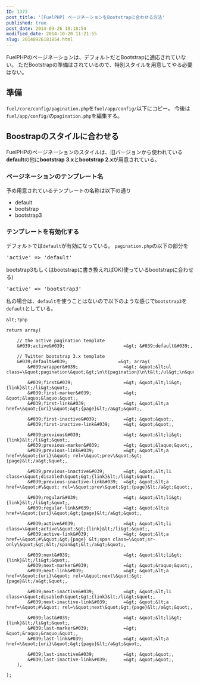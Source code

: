 ```yaml
---
ID: 1373
post_title: '[FuelPHP] ページネーションをBootstrapに合わせる方法'
published: true
post_date: 2014-09-26 18:18:54
modified_date: 2014-10-20 11:21:55
slug: 20140926181854.html
---
```

FuelPHPのページネーションは、デフォルトだとBootstrapに適応されていない。
ただBootstrapの準備はされているので、特別スタイルを用意してやる必要はない。
<!--more-->
<h2>準備</h2>
<code>fuel/core/config/pagination.php</code>を<code>fuel/app/config/</code>以下にコピー。
今後は<code>fuel/app/config/</code>の<code>pagination.php</code>を編集する。

<h2>Boostrapのスタイルに合わせる</h2>
FuelPHPのページネーションのスタイルは、旧バージョンから使われている<b>default</b>の他に<b>bootstrap 3.x</b>と<b>bootstrap 2.x</b>が用意されている。

<h3>ページネーションのテンプレート名</h3>
予め用意されているテンプレートの名称は以下の通り
<ul>
 <li>default
 <li>bootstrap
 <li>bootstrap3
</ul>

<h3>テンプレートを有効化する</h3>
デフォルトでは<code>default</code>が有効になっている。
<code>pagination.php</code>の以下の部分を
<pre>'active' => 'default'</pre>
bootstrap3もしくはbootstrapに書き換えればOK(使っているbootstrapに合わせる)
<pre>'active' => 'bootstrap3'</pre>

私の場合は、<code>default</code>を使うことはないので以下のような感じで<code>bootstrap3</code>を<code>default</code>としている。

```
&lt;?php

return array(

    // the active pagination template
    &#039;active&#039;                      =&gt; &#039;default&#039;,

    // Twitter bootstrap 3.x template
    &#039;default&#039;                   =&gt; array(
        &#039;wrapper&#039;                 =&gt; &quot;&lt;ul class=\&quot;pagination\&quot;&gt;\n\t{pagination}\n\t&lt;/ul&gt;\n&quot;,

        &#039;first&#039;                   =&gt; &quot;&lt;li&gt;{link}&lt;/li&gt;&quot;,
        &#039;first-marker&#039;            =&gt; &quot;&laquo;&laquo;&quot;,
        &#039;first-link&#039;              =&gt; &quot;&lt;a href=\&quot;{uri}\&quot;&gt;{page}&lt;/a&gt;&quot;,

        &#039;first-inactive&#039;          =&gt; &quot;&quot;,
        &#039;first-inactive-link&#039;     =&gt; &quot;&quot;,

        &#039;previous&#039;                =&gt; &quot;&lt;li&gt;{link}&lt;/li&gt;&quot;,
        &#039;previous-marker&#039;         =&gt; &quot;&laquo;&quot;,
        &#039;previous-link&#039;           =&gt; &quot;&lt;a href=\&quot;{uri}\&quot; rel=\&quot;prev\&quot;&gt;{page}&lt;/a&gt;&quot;,

        &#039;previous-inactive&#039;       =&gt; &quot;&lt;li class=\&quot;disabled\&quot;&gt;{link}&lt;/li&gt;&quot;,
        &#039;previous-inactive-link&#039;  =&gt; &quot;&lt;a href=\&quot;#\&quot; rel=\&quot;prev\&quot;&gt;{page}&lt;/a&gt;&quot;,

        &#039;regular&#039;                 =&gt; &quot;&lt;li&gt;{link}&lt;/li&gt;&quot;,
        &#039;regular-link&#039;            =&gt; &quot;&lt;a href=\&quot;{uri}\&quot;&gt;{page}&lt;/a&gt;&quot;,

        &#039;active&#039;                  =&gt; &quot;&lt;li class=\&quot;active\&quot;&gt;{link}&lt;/li&gt;&quot;,
        &#039;active-link&#039;             =&gt; &quot;&lt;a href=\&quot;#\&quot;&gt;{page} &lt;span class=\&quot;sr-only\&quot;&gt;&lt;/span&gt;&lt;/a&gt;&quot;,

        &#039;next&#039;                    =&gt; &quot;&lt;li&gt;{link}&lt;/li&gt;&quot;,
        &#039;next-marker&#039;             =&gt; &quot;&raquo;&quot;,
        &#039;next-link&#039;               =&gt; &quot;&lt;a href=\&quot;{uri}\&quot; rel=\&quot;next\&quot;&gt;{page}&lt;/a&gt;&quot;,

        &#039;next-inactive&#039;           =&gt; &quot;&lt;li class=\&quot;disabled\&quot;&gt;{link}&lt;/li&gt;&quot;,
        &#039;next-inactive-link&#039;      =&gt; &quot;&lt;a href=\&quot;#\&quot; rel=\&quot;next\&quot;&gt;{page}&lt;/a&gt;&quot;,

        &#039;last&#039;                    =&gt; &quot;&lt;li&gt;{link}&lt;/li&gt;&quot;,
        &#039;last-marker&#039;             =&gt; &quot;&raquo;&raquo;&quot;,
        &#039;last-link&#039;               =&gt; &quot;&lt;a href=\&quot;{uri}\&quot;&gt;{page}&lt;/a&gt;&quot;,

        &#039;last-inactive&#039;           =&gt; &quot;&quot;,
        &#039;last-inactive-link&#039;      =&gt; &quot;&quot;,
    ),

);
```